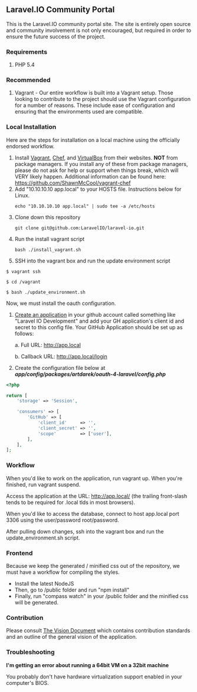 ## Laravel.IO Community Portal

This is the Laravel.IO community portal site. The site is entirely open source and community involvement is not only encouraged, but required in order to ensure the future success of the project.

### Requirements

1. PHP 5.4

### Recommended

1. Vagrant - Our entire workflow is built into a Vagrant setup. Those looking to
   contribute to the project should use the Vagrant configuration for a number
   of reasons. These include ease of configuration and ensuring that the
   environments used are compatible.

### Local Installation

Here are the steps for installation on a local machine using the officially endorsed workflow.

1. Install [Vagrant][1], [Chef][2], and [VirtualBox][3] from their websites. **NOT** from package managers. If you install any of these from package managers, please do not ask for help or support when things break, which will VERY likely happen. Additional information can be found here: https://github.com/ShawnMcCool/vagrant-chef
2. Add "10.10.10.10 app.local" to your HOSTS file. Instructions below for Linux.
    ```
    echo "10.10.10.10 app.local" | sudo tee -a /etc/hosts
    ```
3. Clone down this repository
    ```
    git clone git@github.com:LaravelIO/laravel-io.git
    ```
4. Run the install vagrant script
    ```
    bash ./install_vagrant.sh
    ```
5. SSH into the vagrant box and run the update environment script

```
$ vagrant ssh

$ cd /vagrant

$ bash ./update_environment.sh
```

Now, we must install the oauth configuration.

1. [Create an application][4] in your github account called something like "Laravel IO Development" and add your GH application's client id and secret to this config file. Your GitHub Application should be set up as follows:

    a. Full URL: http://app.local

    b. Callback URL: http://app.local/login
2. Create the configuration file below at ***app/config/packages/artdarek/oauth-4-laravel/config.php***

```PHP
<?php

return [
    'storage' => 'Session',

    'consumers' => [
        'GitHub' => [
            'client_id'     => '',
            'client_secret' => '',
            'scope'         => ['user'],
        ],
    ],
];
```

### Workflow

When you'd like to work on the application, run vagrant up. When you're finished, run vagrant suspend.

Access the application at the URL: http://app.local/ (the trailing front-slash tends to be required for .local tlds in most browsers).

When you'd like to access the database, connect to host app.local port 3306 using the user/password root/password.

After pulling down changes, ssh into the vagrant box and run the update_environment.sh script.

### Frontend 

Because we keep the generated / minified css out of the repository, we must have a workflow for compiling the styles.
* Install the latest NodeJS
* Then, go to /public folder and run "npm install"
* Finally, run "compass watch" in your /public folder and the minified css will be generated.

### Contribution

Please consult [The Vision Document](VISION.md) which contains contribution standards and an outline of the general vision of the application.

### Troubleshooting

**I'm getting an error about running a 64bit VM on a 32bit machine**

You probably don't have hardware virtualization support enabled in your computer's BIOS.


  [1]: http://downloads.vagrantup.com/
  [2]: http://www.opscode.com/chef/install/
  [3]: https://www.virtualbox.org/wiki/Downloads
  [4]: https://github.com/settings/applications
